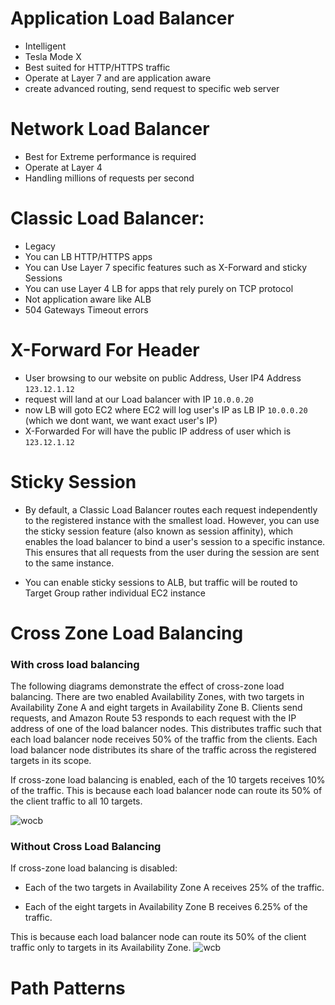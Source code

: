 # Application Load Balancer 
  * Intelligent
  * Tesla Mode X
  * Best suited for HTTP/HTTPS traffic 
  * Operate at Layer 7 and are application aware
  * create advanced routing, send request to specific web server
  
# Network Load Balancer
  * Best for Extreme performance is required
  * Operate at Layer 4
  * Handling millions of requests per second

# Classic Load Balancer:
  * Legacy
  * You can LB HTTP/HTTPS apps 
  * You can Use Layer 7 specific features such as X-Forward and sticky Sessions
  * You can use Layer 4 LB for apps that rely purely on TCP protocol
  * Not application aware like ALB
  * 504 Gateways Timeout errors
 
 
# X-Forward For Header
  * User browsing to our website on public Address, User IP4 Address `123.12.1.12`
  * request will land at our Load balancer with IP `10.0.0.20`
  * now LB will goto EC2 where EC2 will log user's IP as LB IP `10.0.0.20` (which we dont want, we want exact user's IP)
  * X-Forwarded For will have the public IP address of user which is `123.12.1.12`

# Sticky Session
  * By default, a Classic Load Balancer routes each request independently to the registered instance with the smallest load. However, you can use the sticky session feature (also known as session affinity), which enables the load balancer to bind a user's session to a specific instance. This ensures that all requests from the user during the session are sent to the same instance.
  
  * You can enable sticky sessions to ALB, but traffic will be routed to Target Group rather individual EC2 instance

# Cross Zone Load Balancing

### With cross load balancing 

The following diagrams demonstrate the effect of cross-zone load balancing. There are two enabled Availability Zones, with two targets in Availability Zone A and eight targets in Availability Zone B. Clients send requests, and Amazon Route 53 responds to each request with the IP address of one of the load balancer nodes. This distributes traffic such that each load balancer node receives 50% of the traffic from the clients. Each load balancer node distributes its share of the traffic across the registered targets in its scope.

If cross-zone load balancing is enabled, each of the 10 targets receives 10% of the traffic. This is because each load balancer node can route its 50% of the client traffic to all 10 targets.

![wocb](https://docs.aws.amazon.com/elasticloadbalancing/latest/userguide/images/cross_zone_load_balancing_enabled.png)

### Without Cross Load Balancing

If cross-zone load balancing is disabled:

* Each of the two targets in Availability Zone A receives 25% of the traffic.

* Each of the eight targets in Availability Zone B receives 6.25% of the traffic.

This is because each load balancer node can route its 50% of the client traffic only to targets in its Availability Zone.
![wcb](https://docs.aws.amazon.com/elasticloadbalancing/latest/userguide/images/cross_zone_load_balancing_disabled.png)

# Path Patterns
